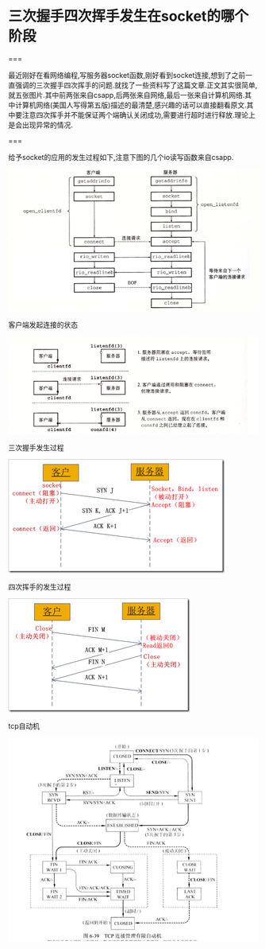 # 三次握手四次挥手发生在socket的哪个阶段
===

最近刚好在看网络编程,写服务器socket函数,刚好看到socket连接,想到了之前一直强调的三次握手四次挥手的问题.就找了一些资料写了这篇文章.正文其实很简单,就五张图片.其中前两张来自csapp,后两张来自网络,最后一张来自计算机网络.其中计算机网络(美国人写得第五版)描述的最清楚,感兴趣的话可以直接翻看原文.其中要注意四次挥手并不能保证两个端确认关闭成功,需要进行超时进行释放.理论上是会出现异常的情况.

===

给予socket的应用的发生过程如下,注意下图的几个io读写函数来自csapp.

![socket的过程](./socket/socket.png)

客户端发起连接的状态

![客户端发起连接服务器监听与接收](./socket/listen_accept.png)

三次握手发生过程

![三次握手发生过程](./socket/three_hand.png)

四次挥手的发生过程

![三次握手发生过程](./socket/four_wave.png)

tcp自动机

![自动机](./socket/tcpautomachine.png)
